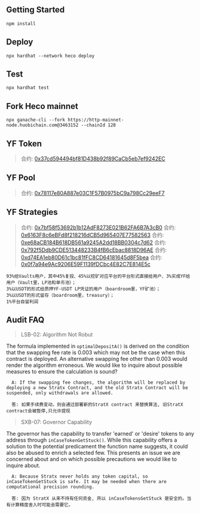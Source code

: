 ## Getting Started

```
npm install
```

## Deploy

```
npx hardhat --network heco deploy
```

## Test

```
npx hardhat test
```

## Fork Heco mainnet
```
npx ganache-cli --fork https://http-mainnet-node.huobichain.com@3463152 --chainId 128
```

## YF Token

> 合约: [0x37cd594494bf81D438b92f89CaCb5eb7ef9242EC](http://hecoinfo.com/address/0x37cd594494bf81D438b92f89CaCb5eb7ef9242EC)

## YF Pool

> 合约: [0x78117e80A887e03C1F57B0975bC9a798Cc29eeF7](http://hecoinfo.com/address/0x78117e80A887e03C1F57B0975bC9a798Cc29eeF7)

## YF Strategies

> 合约: [0x7bf58f53692b1b12AdF8273E021B62FA6B7A3cB0](http://hecoinfo.com/address/0x7bf58f53692b1b12AdF8273E021B62FA6B7A3cB0)
> 合约: [0x6163F8c6eBFd8f218216dCB5d965407E77582563](http://hecoinfo.com/address/0x6163F8c6eBFd8f218216dCB5d965407E77582563)
> 合约: [0xe68aCB184B618DB561a9245A2dd18BB0304c7d62](http://hecoinfo.com/address/0xe68aCB184B618DB561a9245A2dd18BB0304c7d62)
> 合约: [0x792f5Ddb9CDE513448233B4fB6cEbac8818D96AE](http://hecoinfo.com/address/0x792f5Ddb9CDE513448233B4fB6cEbac8818D96AE)
> 合约: [0xd74EA1eb80D61c1bc81fFC8CD64181645d8F5bea](http://hecoinfo.com/address/0xd74EA1eb80D61c1bc81fFC8CD64181645d8F5bea)
> 合约: [0x0f7a94e9Ac9206E59F1139fDCbc4E82C7E814E5c](http://hecoinfo.com/address/0x0f7a94e9Ac9206E59F1139fDCbc4E82C7E814E5c)

```
93%给Vaults用户，其中45%复投、45%以挖矿对应平台的平台形式直接给用户、3%买成YF给用户（Vault里，LP池和单币池）；
3%以USDT的形式给质押YF-USDT LP凭证的用户（boardroom里，YF矿池）；
3%以USDT的形式留存（boardroom里，treasury）；
1%平台自留利润
```

## Audit FAQ

> LSB-02: Algorithm Not Robut

The formula implemented in `optimalDepositA()` is derived on the condition that the swapping fee rate is 0.003 which may not be the case when this contract is deployed. An alternative swapping fee other than 0.003 would render the algorithm erroneous. We would like to inquire about possible measures to ensure the calculation is sound?

```
  A: If the swapping fee changes, the algorithm will be replaced by deploying a new Stratx Contract, and the old Stratx Contract will be suspended, only withdrawals are allowed.

  答: 如果手续费变动，则会通过部署新的StratX contract 来替换算法, 旧StratX contract会被暂停,只允许提现
```

> SXB-07: Governor Capability

The governor has the capability to transfer 'earned' or 'desire' tokens to any address through `inCaseTokenGetStuck()`. While this capability offers a solution to the potential predicament the function name suggests, it could also be abused to enrich a selected few. This presents an issue we are concerned about and on which possible precautions we would like to inquire about.

```
  A: Because Stratx never holds any token capital, so inCaseTokenGetStuck is safe. It may be needed when there are computational precision rounding.

  答: 因为 StratX 从来不持有任何资金, 所以 inCaseTokensGetStuck 是安全的。当有计算精度舍入时可能会需要它。
```
